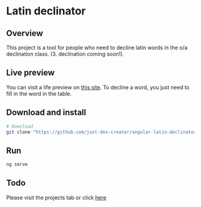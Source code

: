 # Latin declinator
## Overview
This project is a tool for people who need to decline latin words in the o/a declination class. (3. declination coming soon!).

## Live preview
You can visit a life preview on [this site](https://latin-declinator.web.app/). To decline a word, you just need to fill in the word in the table.

## Download and install
```bash
# Download
git clone "https://github.com/just-dev-creator/angular-latin-declinator" && cd angular-latin-declinator
```

## Run
```bash
ng serve
```

## Todo
Please visit the projects tab or click [here](https://github.com/just-dev-creator/angular-latin-declinator/projects/1)
